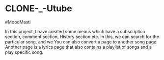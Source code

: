 # CLONE-_-Utube
#MoodMasti

In this project, I have created some menus which have a subscription section, comment section, History section etc. In this, we can search for the particular song, and we You can also convert a page to another song page. Another page is a lyrics page that also contains a playlist of songs and a play specific song.
